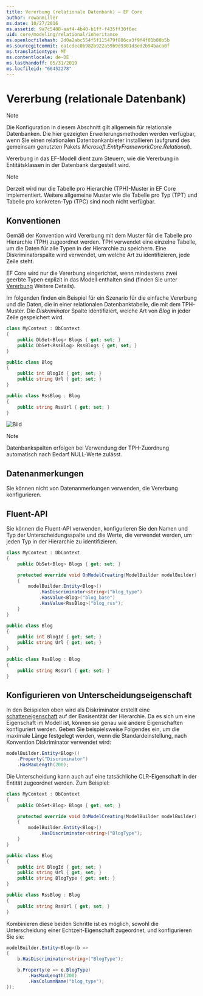 ```yaml
---
title: Vererbung (relationale Datenbank) – EF Core
author: rowanmiller
ms.date: 10/27/2016
ms.assetid: 9a7c5488-aaf4-4b40-b1ff-f435ff30f6ec
uid: core/modeling/relational/inheritance
ms.openlocfilehash: 2d0a2abc554f5f115479f886ca3f9f4f01b80b5b
ms.sourcegitcommit: ea1cdec0b982b922a59b9d9301d3ed2b94baca0f
ms.translationtype: MT
ms.contentlocale: de-DE
ms.lasthandoff: 05/31/2019
ms.locfileid: "66452278"
---
```

# <a name="inheritance-relational-database"></a>Vererbung (relationale Datenbank)

> [!NOTE]  
> Die Konfiguration in diesem Abschnitt gilt allgemein für relationale Datenbanken. Die hier gezeigten Erweiterungsmethoden werden verfügbar, wenn Sie einen relationalen Datenbankanbieter installieren (aufgrund des gemeinsam genutzten Pakets *Microsoft.EntityFrameworkCore.Relational*).

Vererbung in das EF-Modell dient zum Steuern, wie die Vererbung in Entitätsklassen in der Datenbank dargestellt wird.

> [!NOTE]  
> Derzeit wird nur die Tabelle pro Hierarchie (TPH)-Muster in EF Core implementiert. Weitere allgemeine Muster wie die Tabelle pro Typ (TPT) und Tabelle pro konkreten-Typ (TPC) sind noch nicht verfügbar.

## <a name="conventions"></a>Konventionen

Gemäß der Konvention wird Vererbung mit dem Muster für die Tabelle pro Hierarchie (TPH) zugeordnet werden. TPH verwendet eine einzelne Tabelle, um die Daten für alle Typen in der Hierarchie zu speichern. Eine Diskriminatorspalte wird verwendet, um welche Art zu identifizieren, jede Zeile steht.

EF Core wird nur die Vererbung eingerichtet, wenn mindestens zwei geerbte Typen explizit in das Modell enthalten sind (finden Sie unter [Vererbung](../inheritance.md) Weitere Details).

Im folgenden finden ein Beispiel für ein Szenario für die einfache Vererbung und die Daten, die in einer relationalen Datenbanktabelle, die mit dem TPH-Muster. Die *Diskriminator* Spalte identifiziert, welche Art von *Blog* in jeder Zeile gespeichert wird.

<!-- [!code-csharp[Main](samples/core/relational/Modeling/Conventions/Samples/InheritanceDbSets.cs)] -->
``` csharp
class MyContext : DbContext
{
    public DbSet<Blog> Blogs { get; set; }
    public DbSet<RssBlog> RssBlogs { get; set; }
}

public class Blog
{
    public int BlogId { get; set; }
    public string Url { get; set; }
}

public class RssBlog : Blog
{
    public string RssUrl { get; set; }
}
```

![Bild](_static/inheritance-tph-data.png)

>[!NOTE]
> Datenbankspalten erfolgen bei Verwendung der TPH-Zuordnung automatisch nach Bedarf NULL-Werte zulässt.

## <a name="data-annotations"></a>Datenanmerkungen

Sie können nicht von Datenanmerkungen verwenden, die Vererbung konfigurieren.

## <a name="fluent-api"></a>Fluent-API

Sie können die Fluent-API verwenden, konfigurieren Sie den Namen und Typ der Unterscheidungsspalte und die Werte, die verwendet werden, um jeden Typ in der Hierarchie zu identifizieren.

<!-- [!code-csharp[Main](samples/core/relational/Modeling/FluentAPI/Samples/InheritanceTPHDiscriminator.cs?highlight=7,8,9,10)] -->
``` csharp
class MyContext : DbContext
{
    public DbSet<Blog> Blogs { get; set; }

    protected override void OnModelCreating(ModelBuilder modelBuilder)
    {
        modelBuilder.Entity<Blog>()
            .HasDiscriminator<string>("blog_type")
            .HasValue<Blog>("blog_base")
            .HasValue<RssBlog>("blog_rss");
    }
}

public class Blog
{
    public int BlogId { get; set; }
    public string Url { get; set; }
}

public class RssBlog : Blog
{
    public string RssUrl { get; set; }
}
```

## <a name="configuring-the-discriminator-property"></a>Konfigurieren von Unterscheidungseigenschaft

In den Beispielen oben wird als Diskriminator erstellt eine [schatteneigenschaft](xref:core/modeling/shadow-properties) auf der Basisentität der Hierarchie. Da es sich um eine Eigenschaft im Modell ist, können sie genau wie andere Eigenschaften konfiguriert werden. Geben Sie beispielsweise Folgendes ein, um die maximale Länge festgelegt werden, wenn die Standardeinstellung, nach Konvention Diskriminator verwendet wird:

```C#
modelBuilder.Entity<Blog>()
    .Property("Discriminator")
    .HasMaxLength(200);
```

Die Unterscheidung kann auch auf eine tatsächliche CLR-Eigenschaft in der Entität zugeordnet werden. Zum Beispiel:
```C#
class MyContext : DbContext
{
    public DbSet<Blog> Blogs { get; set; }

    protected override void OnModelCreating(ModelBuilder modelBuilder)
    {
        modelBuilder.Entity<Blog>()
            .HasDiscriminator<string>("BlogType");
    }
}

public class Blog
{
    public int BlogId { get; set; }
    public string Url { get; set; }
    public string BlogType { get; set; }
}

public class RssBlog : Blog
{
    public string RssUrl { get; set; }
}
```

Kombinieren diese beiden Schritte ist es möglich, sowohl die Unterscheidung einer Echtzeit-Eigenschaft zugeordnet, und konfigurieren Sie sie:
```C#
modelBuilder.Entity<Blog>(b =>
{
    b.HasDiscriminator<string>("BlogType");

    b.Property(e => e.BlogType)
        .HasMaxLength(200)
        .HasColumnName("blog_type");
});
```

